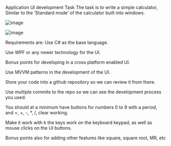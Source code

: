 Application UI development Task 
The task is to write a simple calculator, Similar to the ‘Standard mode’ of the calculator 
built into windows.

![image](https://github.com/user-attachments/assets/6a6e8909-98e4-48db-b24e-beda378a6af7)

![image](https://github.com/user-attachments/assets/cfec1ccf-a212-431e-942f-4f005f14b913)


Requirements are: 
Use C# as the base language. 

Use WPF or any newer technology for the UI. 

Bonus points for developing in a cross platform enabled UI. 

Use MVVM patterns in the development of the UI. 

Store your code into a github repository so we can review it from there. 

Use multiple commits to the repo so we can see the development process you used. 

You should at a minimum have buttons for numbers 0 to 9 with a period, and =, +, -, *, /, 
clear working. 

Make it work with k the keys work on the keyboard keypad, as well as mouse clicks on the 
UI buttons. 

Bonus points also for adding other features like square, square root, MR,  etc
